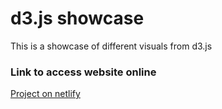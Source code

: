 # d3.js showcase

This is a showcase of different visuals from d3.js

### Link to access website online

[Project on netlify](https://d3-showcase.netlify.app/ "Project on netlify")
